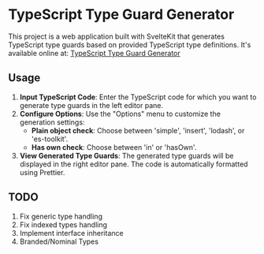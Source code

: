 # TypeScript Type Guard Generator

This project is a web application built with SvelteKit that generates TypeScript type guards based on provided TypeScript type definitions.  It's available online at: [TypeScript Type Guard Generator](https://typescript-guards-web.pages.dev/)

## Usage
1.  **Input TypeScript Code**: Enter the TypeScript code for which you want to generate type guards in the left editor pane.
2.  **Configure Options**: Use the "Options" menu to customize the generation settings:
    -   **Plain object check**: Choose between 'simple', 'insert', 'lodash', or 'es-toolkit'.
    -   **Has own check**: Choose between 'in' or 'hasOwn'.
3.  **View Generated Type Guards**: The generated type guards will be displayed in the right editor pane. The code is automatically formatted using Prettier.

## TODO
1. Fix generic type handling
2. Fix indexed types handling
3. Implement interface inheritance
4. Branded/Nominal Types
